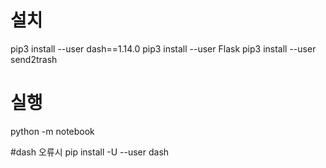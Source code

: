 # 설치

pip3 install --user dash==1.14.0
pip3 install --user Flask
pip3 install --user send2trash

# 실행

python -m notebook

#dash 오류시
pip install -U --user dash
